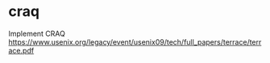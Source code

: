 # craq
Implement CRAQ https://www.usenix.org/legacy/event/usenix09/tech/full_papers/terrace/terrace.pdf
